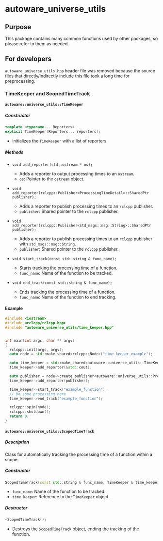 # autoware_universe_utils

## Purpose

This package contains many common functions used by other packages, so please refer to them as needed.

## For developers

`autoware_universe_utils.hpp` header file was removed because the source files that directly/indirectly include this file took a long time for preprocessing.

### TimeKeeper and ScopedTimeTrack

#### `autoware::universe_utils::TimeKeeper`

##### Constructor

```cpp
template <typename... Reporters>
explicit TimeKeeper(Reporters... reporters);
```

- Initializes the `TimeKeeper` with a list of reporters.

##### Methods

- `void add_reporter(std::ostream * os);`

  - Adds a reporter to output processing times to an `ostream`.
  - `os`: Pointer to the `ostream` object.

- `void add_reporter(rclcpp::Publisher<ProcessingTimeDetail>::SharedPtr publisher);`

  - Adds a reporter to publish processing times to an `rclcpp` publisher.
  - `publisher`: Shared pointer to the `rclcpp` publisher.

- `void add_reporter(rclcpp::Publisher<std_msgs::msg::String>::SharedPtr publisher);`

  - Adds a reporter to publish processing times to an `rclcpp` publisher with `std_msgs::msg::String`.
  - `publisher`: Shared pointer to the `rclcpp` publisher.

- `void start_track(const std::string & func_name);`

  - Starts tracking the processing time of a function.
  - `func_name`: Name of the function to be tracked.

- `void end_track(const std::string & func_name);`
  - Ends tracking the processing time of a function.
  - `func_name`: Name of the function to end tracking.

#### Example

```cpp
#include <iostream>
#include <rclcpp/rclcpp.hpp>
#include "autoware_universe_utils/time_keeper.hpp"


int main(int argc, char ** argv)
{
  rclcpp::init(argc, argv);
  auto node = std::make_shared<rclcpp::Node>("time_keeper_example");

  auto time_keeper = std::make_shared<autoware::universe_utils::TimeKeeper>();
  time_keeper->add_reporter(&std::cout);

  auto publisher = node->create_publisher<autoware::universe_utils::ProcessingTimeDetail>("time_topic", 10);
  time_keeper->add_reporter(publisher);

  time_keeper->start_track("example_function");
  // Do some processing here
  time_keeper->end_track("example_function");

  rclcpp::spin(node);
  rclcpp::shutdown();
  return 0;
}
```

#### `autoware::universe_utils::ScopedTimeTrack`

##### Description

Class for automatically tracking the processing time of a function within a scope.

##### Constructor

```cpp
ScopedTimeTrack(const std::string & func_name, TimeKeeper & time_keeper);
```

- `func_name`: Name of the function to be tracked.
- `time_keeper`: Reference to the `TimeKeeper` object.

##### Destructor

```cpp
~ScopedTimeTrack();
```

- Destroys the `ScopedTimeTrack` object, ending the tracking of the function.
